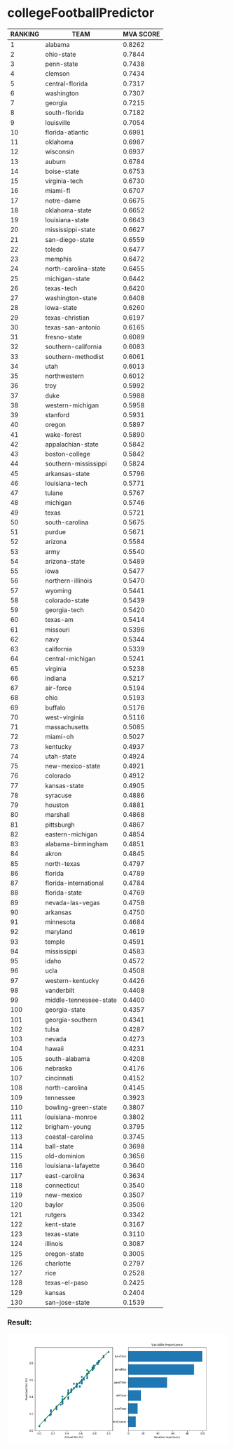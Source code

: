 # collegeFootballPredictor

| RANKING | TEAM                   | MVA SCORE |
|---------|------------------------|-----------|
| 1       | alabama                | 0.8262    |
| 2       | ohio-state             | 0.7844    |
| 3       | penn-state             | 0.7438    |
| 4       | clemson                | 0.7434    |
| 5       | central-florida        | 0.7317    |
| 6       | washington             | 0.7307    |
| 7       | georgia                | 0.7215    |
| 8       | south-florida          | 0.7182    |
| 9       | louisville             | 0.7054    |
| 10      | florida-atlantic       | 0.6991    |
| 11      | oklahoma               | 0.6987    |
| 12      | wisconsin              | 0.6937    |
| 13      | auburn                 | 0.6784    |
| 14      | boise-state            | 0.6753    |
| 15      | virginia-tech          | 0.6730    |
| 16      | miami-fl               | 0.6707    |
| 17      | notre-dame             | 0.6675    |
| 18      | oklahoma-state         | 0.6652    |
| 19      | louisiana-state        | 0.6643    |
| 20      | mississippi-state      | 0.6627    |
| 21      | san-diego-state        | 0.6559    |
| 22      | toledo                 | 0.6477    |
| 23      | memphis                | 0.6472    |
| 24      | north-carolina-state   | 0.6455    |
| 25      | michigan-state         | 0.6442    |
| 26      | texas-tech             | 0.6420    |
| 27      | washington-state       | 0.6408    |
| 28      | iowa-state             | 0.6260    |
| 29      | texas-christian        | 0.6197    |
| 30      | texas-san-antonio      | 0.6165    |
| 31      | fresno-state           | 0.6089    |
| 32      | southern-california    | 0.6083    |
| 33      | southern-methodist     | 0.6061    |
| 34      | utah                   | 0.6013    |
| 35      | northwestern           | 0.6012    |
| 36      | troy                   | 0.5992    |
| 37      | duke                   | 0.5988    |
| 38      | western-michigan       | 0.5958    |
| 39      | stanford               | 0.5931    |
| 40      | oregon                 | 0.5897    |
| 41      | wake-forest            | 0.5890    |
| 42      | appalachian-state      | 0.5842    |
| 43      | boston-college         | 0.5842    |
| 44      | southern-mississippi   | 0.5824    |
| 45      | arkansas-state         | 0.5796    |
| 46      | louisiana-tech         | 0.5771    |
| 47      | tulane                 | 0.5767    |
| 48      | michigan               | 0.5746    |
| 49      | texas                  | 0.5721    |
| 50      | south-carolina         | 0.5675    |
| 51      | purdue                 | 0.5671    |
| 52      | arizona                | 0.5584    |
| 53      | army                   | 0.5540    |
| 54      | arizona-state          | 0.5489    |
| 55      | iowa                   | 0.5477    |
| 56      | northern-illinois      | 0.5470    |
| 57      | wyoming                | 0.5441    |
| 58      | colorado-state         | 0.5439    |
| 59      | georgia-tech           | 0.5420    |
| 60      | texas-am               | 0.5414    |
| 61      | missouri               | 0.5396    |
| 62      | navy                   | 0.5344    |
| 63      | california             | 0.5339    |
| 64      | central-michigan       | 0.5241    |
| 65      | virginia               | 0.5238    |
| 66      | indiana                | 0.5217    |
| 67      | air-force              | 0.5194    |
| 68      | ohio                   | 0.5193    |
| 69      | buffalo                | 0.5176    |
| 70      | west-virginia          | 0.5116    |
| 71      | massachusetts          | 0.5085    |
| 72      | miami-oh               | 0.5027    |
| 73      | kentucky               | 0.4937    |
| 74      | utah-state             | 0.4924    |
| 75      | new-mexico-state       | 0.4921    |
| 76      | colorado               | 0.4912    |
| 77      | kansas-state           | 0.4905    |
| 78      | syracuse               | 0.4886    |
| 79      | houston                | 0.4881    |
| 80      | marshall               | 0.4868    |
| 81      | pittsburgh             | 0.4867    |
| 82      | eastern-michigan       | 0.4854    |
| 83      | alabama-birmingham     | 0.4851    |
| 84      | akron                  | 0.4845    |
| 85      | north-texas            | 0.4797    |
| 86      | florida                | 0.4789    |
| 87      | florida-international  | 0.4784    |
| 88      | florida-state          | 0.4769    |
| 89      | nevada-las-vegas       | 0.4758    |
| 90      | arkansas               | 0.4750    |
| 91      | minnesota              | 0.4684    |
| 92      | maryland               | 0.4619    |
| 93      | temple                 | 0.4591    |
| 94      | mississippi            | 0.4583    |
| 95      | idaho                  | 0.4572    |
| 96      | ucla                   | 0.4508    |
| 97      | western-kentucky       | 0.4426    |
| 98      | vanderbilt             | 0.4408    |
| 99      | middle-tennessee-state | 0.4400    |
| 100     | georgia-state          | 0.4357    |
| 101     | georgia-southern       | 0.4341    |
| 102     | tulsa                  | 0.4287    |
| 103     | nevada                 | 0.4273    |
| 104     | hawaii                 | 0.4231    |
| 105     | south-alabama          | 0.4208    |
| 106     | nebraska               | 0.4176    |
| 107     | cincinnati             | 0.4152    |
| 108     | north-carolina         | 0.4145    |
| 109     | tennessee              | 0.3923    |
| 110     | bowling-green-state    | 0.3807    |
| 111     | louisiana-monroe       | 0.3802    |
| 112     | brigham-young          | 0.3795    |
| 113     | coastal-carolina       | 0.3745    |
| 114     | ball-state             | 0.3698    |
| 115     | old-dominion           | 0.3656    |
| 116     | louisiana-lafayette    | 0.3640    |
| 117     | east-carolina          | 0.3634    |
| 118     | connecticut            | 0.3540    |
| 119     | new-mexico             | 0.3507    |
| 120     | baylor                 | 0.3506    |
| 121     | rutgers                | 0.3342    |
| 122     | kent-state             | 0.3167    |
| 123     | texas-state            | 0.3110    |
| 124     | illinois               | 0.3087    |
| 125     | oregon-state           | 0.3005    |
| 126     | charlotte              | 0.2797    |
| 127     | rice                   | 0.2528    |
| 128     | texas-el-paso          | 0.2425    |
| 129     | kansas                 | 0.2404    |
| 130     | san-jose-state         | 0.1539    |
### Result:
![](importance.png)
